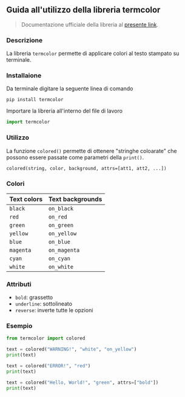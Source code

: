 ## Guida all'utilizzo della libreria termcolor

>Documentazione ufficiale della libreria al [presente link](https://pypi.org/project/termcolor/).

### Descrizione

La libreria `termcolor` permette di applicare colori al testo stampato su terminale.

### Installaione

Da terminale digitare la seguente linea di comando

```
pip install termcolor
```

Importare la libreria all'interno del file di lavoro

```python
import termcolor
```

### Utilizzo

La funzione `colored()` permette di ottenere "stringhe coloarate" che possono essere passate come parametri della `print()`.

```
colored(string, color, background, attrs=[att1, att2, ...])
```

### Colori

| Text colors | Text backgrounds |
|-------------|------------------|
| `black`     | `on_black`       |
| `red`       | `on_red`         |
| `green`     | `on_green`       |
| `yellow`    | `on_yellow`      |
| `blue`      | `on_blue`        |
| `magenta`   | `on_magenta`     |
| `cyan`      | `on_cyan`        |
| `white`     | `on_white`       |

### Attributi

* `bold`: grassetto
* `underline`: sottolineato
* `reverse`: inverte tutte le opzioni

### Esempio

```python
from termcolor import colored

text = colored("WARNING!", "white", "on_yellow")
print(text)

text = colored("ERROR!", "red")
print(text)

text = colored("Hello, World!", "green", attrs=["bold"])
print(text)
```